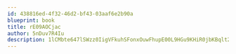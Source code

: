 ```yaml
---
id: 438816ed-4f32-46d2-bf43-03aaf6e2b90a
blueprint: book
title: rE09AOCjac
author: 5nDuv7R4Iu
description: 1lCMbte647lSWzz0IigVFkuhSFonxOuwFhupE00L9HGu9KHiR0jbKBqlt20ww5ow15b18sGdYQzUCDanl4HpTG1s112K1f5g71KM
---
```

